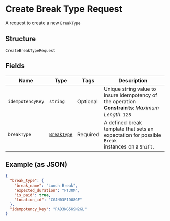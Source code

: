 
# Create Break Type Request

A request to create a new `BreakType`

## Structure

`CreateBreakTypeRequest`

## Fields

| Name | Type | Tags | Description |
|  --- | --- | --- | --- |
| `idempotencyKey` | `string` | Optional | Unique string value to insure idempotency of the operation<br>**Constraints**: *Maximum Length*: `128` |
| `breakType` | [`BreakType`](/doc/models/break-type.md) | Required | A defined break template that sets an expectation for possible `Break`<br>instances on a `Shift`. |

## Example (as JSON)

```json
{
  "break_type": {
    "break_name": "Lunch Break",
    "expected_duration": "PT30M",
    "is_paid": true,
    "location_id": "CGJN03P1D08GF"
  },
  "idempotency_key": "PAD3NG5KSN2GL"
}
```

